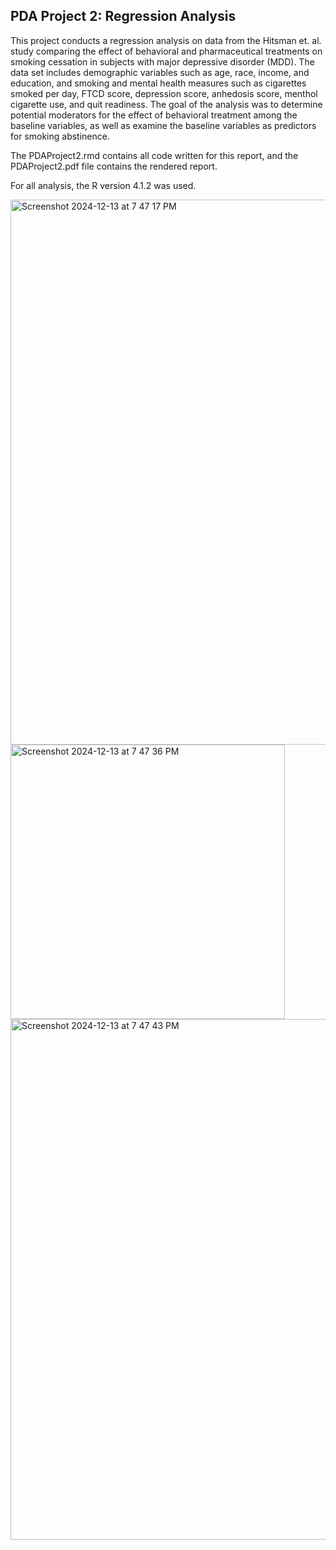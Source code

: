 ## PDA Project 2: Regression Analysis

This project conducts a regression analysis on data from the Hitsman et. al. study comparing the effect of behavioral and pharmaceutical treatments on smoking cessation in subjects with major depressive disorder (MDD). The data set includes demographic variables such as age, race, income, and education, and smoking and mental health measures such as cigarettes smoked per day, FTCD score, depression score, anhedosis score, menthol cigarette use, and quit readiness. The goal of the analysis was to determine potential moderators for the effect of behavioral treatment among the baseline variables, as well as examine the baseline variables as predictors for smoking abstinence. 


The PDAProject2.rmd contains all code written for this report, and the PDAProject2.pdf file contains the rendered report. 

For all analysis, the R version 4.1.2 was used.


<img width="872" alt="Screenshot 2024-12-13 at 7 47 17 PM" src="https://github.com/user-attachments/assets/1470dbad-3894-4bb2-a245-db0d7232f3d2" />
<img width="439" alt="Screenshot 2024-12-13 at 7 47 36 PM" src="https://github.com/user-attachments/assets/790f2772-5850-4b32-b003-814b350b4218" />
<img width="833" alt="Screenshot 2024-12-13 at 7 47 43 PM" src="https://github.com/user-attachments/assets/15f83669-5dbe-41ce-8bbc-aab086a285d8" />
